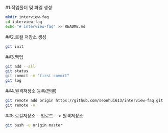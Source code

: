 #1.작업폴더 및 파일 생성
```bash
mkdir interview-faq
cd interview-faq
echo "# interview-faq" >> README.md
```
##2.로컬 저장소 생성
```bash
git init
```
##3.백업
```bash
git add --all
git status
git commit -m "first commit"
git log
```
##4.원격저장소 등록(연결)
```bash
git remote add origin https://github.com/seonhui613/interview-faq.git
git remote -v
```

##5.로컬저장소 --업로드 --> 원격저장소
```bash
git push -u origin master
```
